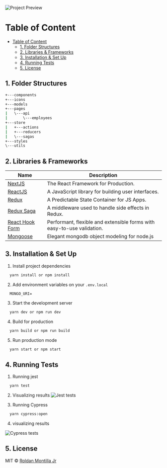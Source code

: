 ![Project Preview](preview.PNG)

# Table of Content

- [Table of Content](#table-of-content)
  - [1. Folder Structures](#1-folder-structures)
  - [2. Libraries \& Frameworks](#2-libraries--frameworks)
  - [3. Installation \& Set Up](#3-installation--set-up)
  - [4. Running Tests](#4-running-tests)
  - [5. License](#5-license)

## 1. Folder Structures

```bash
+---components
+---icons
+---models
+---pages
|   \---api
|       \---employees
+---store
|   +---actions
|   +---reducers
|   \---sagas
+---styles
\---utils
```

## 2. Libraries & Frameworks

| Name                                            | Description                                                            |
| ----------------------------------------------- | ---------------------------------------------------------------------- |
| [NextJS](https://nextjs.org/)                   | The React Framework for Production.                                    |
| [ReactJS](https://reactjs.org/)                 | A JavaScript library for building user interfaces.                     |
| [Redux](https://redux.js.org/)                  | A Predictable State Container for JS Apps.                             |
| [Redux Saga](https://redux-saga.js.org/)        | A middleware used to handle side effects in Redux.                     |
| [React Hook Form](https://react-hook-form.com/) | Performant, flexible and extensible forms with easy-to-use validation. |
| [Mongoose](https://mongoosejs.com/)             | Elegant mongodb object modeling for node.js                            |

## 3. Installation & Set Up

1. Install project dependencies

```bash
  yarn install or npm install
```

2. Add environment variables on your `.env.local`

```env
  MONGO_URI=
```

3. Start the development server

```bash
  yarn dev or npm run dev
```

4. Build for production

```bash
  yarn build or npm run build
```

5. Run production mode

```bash
  yarn start or npm start
```

## 4. Running Tests

1. Running jest

```bash
  yarn test
```

2. Visualizing results
   ![Jest tests](image.png)

3. Running Cypress

```bash
  yarn cypress:open
```

4. visualizing results

![Cypress tests](image-1.png)

## 5. License

MIT © [Roldan Montilla Jr](https://github.com/roldanjr)

